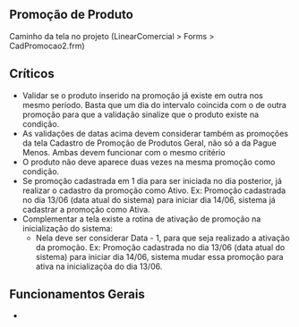 ## Promoção de Produto

Caminho da tela no projeto (LinearComercial > Forms > CadPromocao2.frm)
## Críticos
  - Validar se o produto inserido na promoção já existe em outra nos mesmo período. Basta que um dia do intervalo coincida com o de outra promoção para que a validação sinalize que o produto existe na condição.
  - As validações de datas acima devem considerar também as promoções da tela Cadastro de Promoção de Produtos Geral, não só a da Pague Menos. Ambas devem funcionar com o mesmo critério
  - O produto não deve aparece duas vezes na mesma promoção como condição.
  - Se promoção cadastrada em 1 dia para ser iniciada no dia posterior, já realizar o cadastro da promoção como Ativo. Ex: Promoção cadastrada no dia 13/06 (data atual do sistema) para iniciar dia 14/06, sistema já cadastrar a promoção como Ativa.
  - Complementar a tela existe a rotina de ativação de promoção na inicialização do sistema:
      - Nela deve ser considerar Data - 1, para que seja realizado a ativação da promoção. Ex: Promoção cadastrada no dia 13/06 (data atual do sistema) para iniciar dia 14/06, sistema mudar essa promoção para ativa na inicializaçõa do dia 13/06.
## Funcionamentos Gerais
  - 

